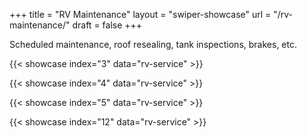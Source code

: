 +++
title = "RV Maintenance"
layout = "swiper-showcase"
url = "/rv-maintenance/"
draft = false
+++

Scheduled maintenance, roof resealing, tank inspections, brakes, etc.



{{< showcase index="3" data="rv-service" >}}

{{< showcase index="4" data="rv-service" >}}

{{< showcase index="5" data="rv-service" >}}

{{< showcase index="12" data="rv-service" >}}